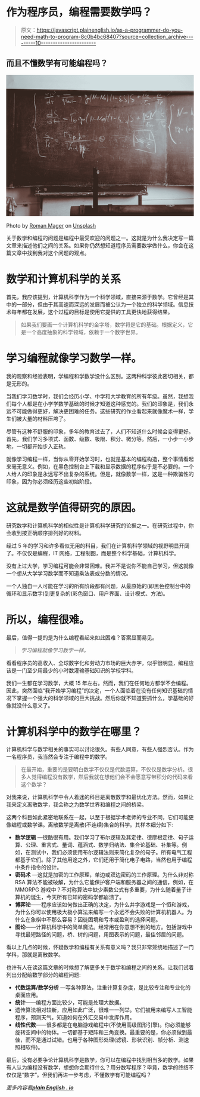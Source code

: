 # 作为程序员，编程需要数学吗？

> 原文：<https://javascript.plainenglish.io/as-a-programmer-do-you-need-math-to-program-8c0b4bc68407?source=collection_archive---------10----------------------->

## 而且不懂数学有可能编程吗？

![](img/8099d65c45638d0fa9e524aeda5ba3b7.png)

Photo by [Roman Mager](https://unsplash.com/@roman_lazygeek?utm_source=medium&utm_medium=referral) on [Unsplash](https://unsplash.com?utm_source=medium&utm_medium=referral)

关于数学和编程的问题是编程中最受欢迎的问题之一。这就是为什么我决定写一篇文章来描述他们之间的关系。如果你仍然想知道程序员需要数学做什么，你会在这篇文章中找到我对这个问题的观点。

# **数学和计算机科学的关系**

首先，我应该提到，计算机科学作为一个科学领域，直接来源于数学。它曾经是其中的一部分，但由于其高速而深远的发展而被公认为一个独立的科学领域。信息技术每年都在发展，这个过程的目标是使用它提供的工具更快地获得结果。

> 如果我们要画一个计算机科学的金字塔，数学将是它的基础。根据定义，它是一个高度抽象的科学领域，依赖于一个数字世界。

# **学习编程就像学习数学一样。**

我的观察和经验表明，学编程和学数学没什么区别。这两种科学彼此密切相关，都是无形的。

当我们学习数学时，我们会经历小学、中学和大学教育的所有年级。虽然，我想我们每个人都是在小学学数学基础的时候才知道这种感觉的。我们的印象是，我们永远不可能做得更好，解决更困难的任务。这些研究的作业看起来就像魔术一样，学生们被大量的材料压垮了。

尽管有这种不舒服的印象，多年的教育过去了，人们不知道什么时候会变得更好。首先，我们学习多项式、函数、级数、极限、积分、微分等。然后，一小步一小步地，一切都开始步入正轨。

就像学习编程一样，当你从零开始学习时，也就是基本的编程构造，整个事情看起来毫无意义。例如，在黑色控制台上下载和显示数据的程序似乎是不必要的。一个人给人的印象是永远写不出复杂的系统。但是，就像数学一样，这是一种欺骗性的印象，因为你必须经历这些初始阶段。

# **这就是数学值得研究的原因。**

研究数学和计算机科学的相似性是计算机科学研究的论据之一。在研究过程中，你会收到按正确顺序排列好的材料。

经过 5 年的学习和许多看似无用的科目，我们在计算机科学领域的视野明显开阔了。不仅仅是编程，IT 网络，工程制图，而是整个科学基础，计算机科学。

没有上过大学，学习编程可能会非常困难。我并不是说你不能自己学习，但这就像一个想从大学学习数学而不知道乘法表或分数的情况。

一个人独自一人可能在学习的所有阶段都有问题，从最原始的(即黑色控制台中的循环和显示数字)到更复杂的(彩色窗口、用户界面、设计模式、方法)。

# **所以，编程很难。**

最后，值得一提的是为什么编程看起来如此困难？答案显而易见。

> *学习编程就像学习数学一样。*

看看程序员的高收入、全球数字化和劳动力市场的巨大赤字，似乎很明显，编程应该是一门至少用最少的小时数灌输基础知识的学校学科。

我们一生都在学习数学，大概 15 年左右。然而，我们在任何地方都学不会编程。因此，突然面临“我开始学习编程”的决定，一个人面临着在没有任何知识基础的情况下掌握一个强大的科学领域的巨大挑战。然后你就不知道要抓什么，学基础的好像就没什么意义了。

# **计算机科学中的数学在哪里？**

计算机科学与数学相关的事实可以讨论很久。有些人同意，有些人强烈否认。作为一名程序员，我当然会专注于编程中的数学。

> 在最开始，重要的是要明白数学不仅仅是代数运算，不仅仅是数学分析。很多人觉得编程没有数学，然后我就在想他们会不会愿意写带积分的代码来看这个数学？

对我来说，计算机科学中令人着迷的科目是离散数学和最优化方法。然而，如果让我来定义离散数学，我会称之为数学世界和编程之间的桥梁。

这两个科目如此紧密地联系在一起，以至于根据学术老师的专业不同，它们可能更像编程或数学课。离散数学是离散(不连续)集合的科学。其样本细分如下:

*   **数学逻辑** —很酷很有用。我们学习了布尔逻辑及其定律、德摩根定律、句子运算、公理、重言式、量词、蕴涵式、数学归纳法、集合论基础、补集等。例如，在测试中，我们必须使用布尔逻辑法则来简化复杂的句子。所有电气工程都基于它们。除了其他用途之外，它们还用于简化电子电路，当然也用于编程中条件指令的设计。
*   **密码术** —这就是加密的工作原理，单边或双边密码的工作原理。为什么非对称 RSA 算法不能被破解，为什么它能保护客户端和服务器之间的通信，例如，在 MMORPG 游戏中？不对称算法中缺少素数公式有多重要，为什么随着量子计算机的诞生，今天所有已知的密码学都崩溃了。
*   **博弈论**——程序应该如何做出正确的决定，为什么井字游戏是一个恒和游戏，为什么你可以使用极大极小算法来编写一个永远不会失败的计算机机器人。为什么在象棋中不那么容易？囚徒困境和亏本或盈利的选择问题。
*   **图论**——计算机科学中的简单魔法。经常用在你意想不到的地方。包括游戏中寻找最短路径的问题，桥、树的问题，用图表示的问题，最佳邻居的问题。

看以上几点的时候，怀疑数学和编程有关系有意义吗？我只非常笼统地描述了一门学科，那就是离散数学。

也许有人在读这篇文章的时候想了解更多关于数学和编程之间的关系。让我们试着列出分配给数学部分的编程问题:

*   **代数运算/数学分析** —写各种算法，注重计算复杂度，是比较专注和专业化的桌面应用。
*   **统计**——编程方面比较少，可能是处理大数据。
*   遗传算法相对较新，应用如此广泛，很难一一列举。它们被用来编写人工智能程序，预测天气，知道如何在外汇交易中发挥作用。
*   **线性代数**——很多都是在电脑游戏编程中(不使用高级图形引擎)。你必须能够旋转空间中的物体。一切都基于矩阵和三角变换。最重要的是，你必须做到最佳，而不是通过试错。也用于各种图形处理(滤镜、形状识别、帧分析、测速照相软件)。

最后，没有必要争论计算机科学是数学，你可以在编程中找到相当多的数学。如果有人认为编程没有数学，想想你会期待什么？用分数写程序？毕竟，数学的终结不仅仅是“数字”。但我们再进一步考虑，不懂数学有可能编程吗？

*更多内容看*[***plain English . io***](http://plainenglish.io/)